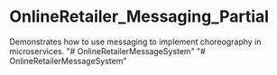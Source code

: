 # OnlineRetailer_Messaging_Partial

Demonstrates how to use messaging to implement choreography in microservices.
"# OnlineRetailerMessageSystem" 
"# OnlineRetailerMessageSystem" 
